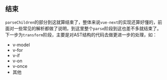 ## 结束
```parseChildren```的部分到这就算结束了，整体来说```vue-next```的实现还算好懂的，前面对一些常见的解析都做了说明，到这里整个```parse```阶段到这也差不多就结束了。下一步为```transform```阶段，主要是对AST结构的代码去做更进一步的处理，如：

- v-model
- v-for
- v-if
- v-on
- v-once
- 其他
